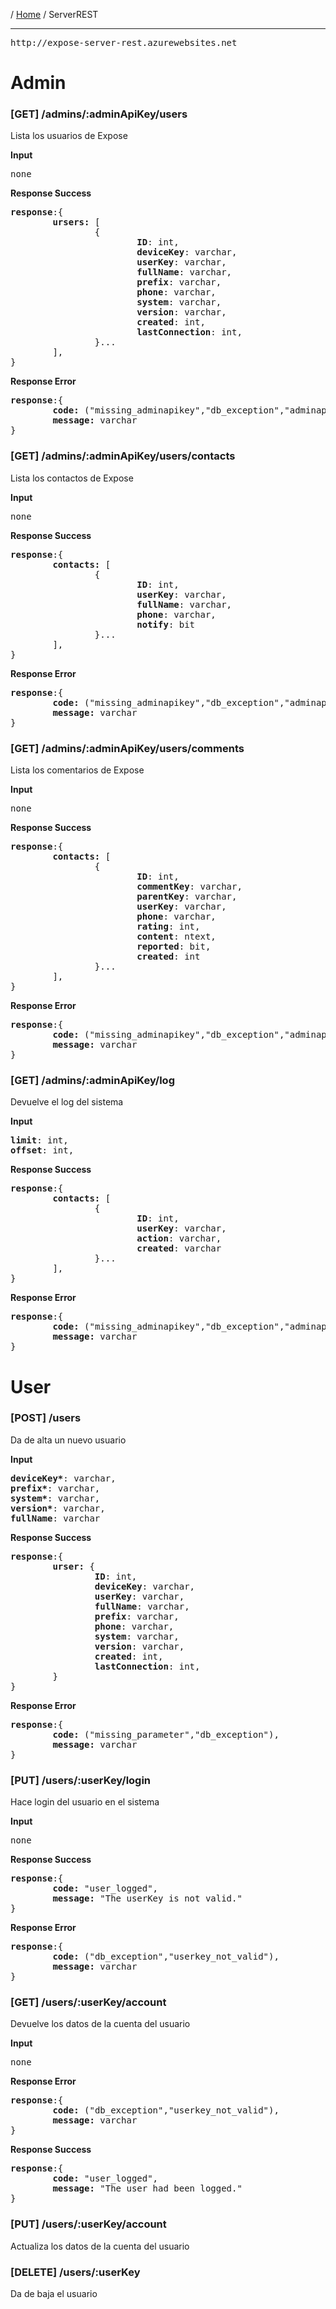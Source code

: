 / [Home](Home) / ServerREST
***

<pre>
http://expose-server-rest.azurewebsites.net
</pre>

# Admin

### [GET] /admins/:adminApiKey/users
Lista los usuarios de Expose

<b>Input</b>
<pre>
none
</pre>

<b>Response Success</b>
<pre>
<b>response</b>:{
&#09;<b>ursers:</b> [
&#09;&#09;{
&#09;&#09;&#09;<b>ID</b>: int,
&#09;&#09;&#09;<b>deviceKey</b>: varchar,
&#09;&#09;&#09;<b>userKey</b>: varchar,
&#09;&#09;&#09;<b>fullName</b>: varchar,
&#09;&#09;&#09;<b>prefix</b>: varchar,
&#09;&#09;&#09;<b>phone</b>: varchar,
&#09;&#09;&#09;<b>system</b>: varchar,
&#09;&#09;&#09;<b>version</b>: varchar,
&#09;&#09;&#09;<b>created</b>: int,
&#09;&#09;&#09;<b>lastConnection</b>: int,
&#09;&#09;}...
&#09;],
}
</pre>

<b>Response Error</b>
<pre>
<b>response</b>:{
&#09;<b>code:</b> ("missing_adminapikey","db_exception","adminapiket_not_valid"),
&#09;<b>message:</b> varchar
}
</pre>

### [GET] /admins/:adminApiKey/users/contacts
Lista los contactos de Expose

<b>Input</b>
<pre>
none
</pre>

<b>Response Success</b>
<pre>
<b>response</b>:{
&#09;<b>contacts:</b> [
&#09;&#09;{
&#09;&#09;&#09;<b>ID</b>: int,
&#09;&#09;&#09;<b>userKey</b>: varchar,
&#09;&#09;&#09;<b>fullName</b>: varchar,
&#09;&#09;&#09;<b>phone</b>: varchar,
&#09;&#09;&#09;<b>notify</b>: bit
&#09;&#09;}...
&#09;],
}
</pre>

<b>Response Error</b>
<pre>
<b>response</b>:{
&#09;<b>code:</b> ("missing_adminapikey","db_exception","adminapiket_not_valid"),
&#09;<b>message:</b> varchar
}
</pre>


### [GET] /admins/:adminApiKey/users/comments
Lista los comentarios de Expose

<b>Input</b>
<pre>
none
</pre>

<b>Response Success</b>
<pre>
<b>response</b>:{
&#09;<b>contacts:</b> [
&#09;&#09;{
&#09;&#09;&#09;<b>ID</b>: int,
&#09;&#09;&#09;<b>commentKey</b>: varchar,
&#09;&#09;&#09;<b>parentKey</b>: varchar,
&#09;&#09;&#09;<b>userKey</b>: varchar,
&#09;&#09;&#09;<b>phone</b>: varchar,
&#09;&#09;&#09;<b>rating</b>: int,
&#09;&#09;&#09;<b>content</b>: ntext,
&#09;&#09;&#09;<b>reported</b>: bit,
&#09;&#09;&#09;<b>created</b>: int
&#09;&#09;}...
&#09;],
}
</pre>

<b>Response Error</b>
<pre>
<b>response</b>:{
&#09;<b>code:</b> ("missing_adminapikey","db_exception","adminapiket_not_valid"),
&#09;<b>message:</b> varchar
}
</pre>

### [GET] /admins/:adminApiKey/log
Devuelve el log del sistema

<b>Input</b>
<pre>
<b>limit</b>: int,
<b>offset</b>: int,
</pre>

<b>Response Success</b>
<pre>
<b>response</b>:{
&#09;<b>contacts:</b> [
&#09;&#09;{
&#09;&#09;&#09;<b>ID</b>: int,
&#09;&#09;&#09;<b>userKey</b>: varchar,
&#09;&#09;&#09;<b>action</b>: varchar,
&#09;&#09;&#09;<b>created</b>: varchar
&#09;&#09;}...
&#09;],
}
</pre>

<b>Response Error</b>
<pre>
<b>response</b>:{
&#09;<b>code:</b> ("missing_adminapikey","db_exception","adminapiket_not_valid"),
&#09;<b>message:</b> varchar
}
</pre>


# User

### [POST] /users
Da de alta un nuevo usuario


<b>Input</b>
<pre>
<b>deviceKey*</b>: varchar,
<b>prefix*</b>: varchar,
<b>system*</b>: varchar,
<b>version*</b>: varchar,
<b>fullName</b>: varchar
</pre>


<b>Response Success</b>
<pre>
<b>response</b>:{
&#09;<b>urser:</b> {
&#09;&#09;<b>ID</b>: int,
&#09;&#09;<b>deviceKey</b>: varchar,
&#09;&#09;<b>userKey</b>: varchar,
&#09;&#09;<b>fullName</b>: varchar,
&#09;&#09;<b>prefix</b>: varchar,
&#09;&#09;<b>phone</b>: varchar,
&#09;&#09;<b>system</b>: varchar,
&#09;&#09;<b>version</b>: varchar,
&#09;&#09;<b>created</b>: int,
&#09;&#09;<b>lastConnection</b>: int,
&#09;}
}
</pre>



<b>Response Error</b>
<pre>
<b>response</b>:{
&#09;<b>code:</b> ("missing_parameter","db_exception"),
&#09;<b>message:</b> varchar
}
</pre>


### [PUT] /users/:userKey/login
Hace login del usuario en el sistema

<b>Input</b>
<pre>
none
</pre>

<b>Response Success</b>
<pre>
<b>response</b>:{
&#09;<b>code:</b> "user_logged",
&#09;<b>message:</b> "The userKey is not valid."
}
</pre>

<b>Response Error</b>
<pre>
<b>response</b>:{
&#09;<b>code:</b> ("db_exception","userkey_not_valid"),
&#09;<b>message:</b> varchar
}
</pre>

### [GET] /users/:userKey/account
Devuelve los datos de la cuenta del usuario

<b>Input</b>
<pre>
none
</pre>

<b>Response Error</b>
<pre>
<b>response</b>:{
&#09;<b>code:</b> ("db_exception","userkey_not_valid"),
&#09;<b>message:</b> varchar
}
</pre>

<b>Response Success</b>
<pre>
<b>response</b>:{
&#09;<b>code:</b> "user_logged",
&#09;<b>message:</b> "The user had been logged."
}
</pre>

### [PUT] /users/:userKey/account
Actualiza los datos de la cuenta del usuario

### [DELETE] /users/:userKey
Da de baja el usuario
